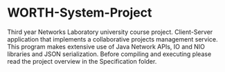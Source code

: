 # WORTH-System-Project
Third year Networks Laboratory university course project.
Client-Server application that implements a collaborative projects management service.
This program makes extensive use of Java Network APIs, IO and NIO libraries and JSON serialization.
Before compiling and executing please read the project overview in the Specification folder.
